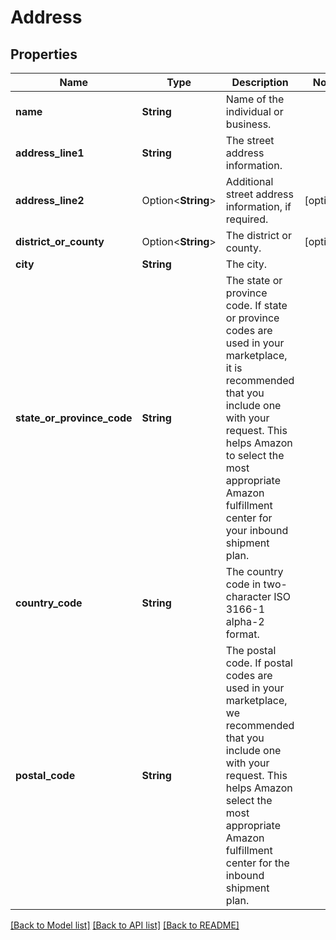 # Address

## Properties

Name | Type | Description | Notes
------------ | ------------- | ------------- | -------------
**name** | **String** | Name of the individual or business. | 
**address_line1** | **String** | The street address information. | 
**address_line2** | Option<**String**> | Additional street address information, if required. | [optional]
**district_or_county** | Option<**String**> | The district or county. | [optional]
**city** | **String** | The city. | 
**state_or_province_code** | **String** | The state or province code.  If state or province codes are used in your marketplace, it is recommended that you include one with your request. This helps Amazon to select the most appropriate Amazon fulfillment center for your inbound shipment plan. | 
**country_code** | **String** | The country code in two-character ISO 3166-1 alpha-2 format. | 
**postal_code** | **String** | The postal code.  If postal codes are used in your marketplace, we recommended that you include one with your request. This helps Amazon select the most appropriate Amazon fulfillment center for the inbound shipment plan. | 

[[Back to Model list]](../README.md#documentation-for-models) [[Back to API list]](../README.md#documentation-for-api-endpoints) [[Back to README]](../README.md)


